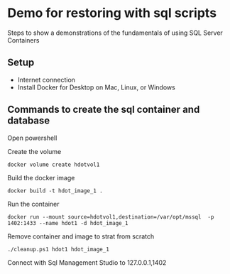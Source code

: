 # Demo for restoring with sql scripts

Steps to show a demonstrations of the fundamentals of using SQL Server Containers

## Setup

- Internet connection
- Install Docker for Desktop on Mac, Linux, or Windows

## Commands to create the sql container and database

Open powershell

Create the volume

```
docker volume create hdotvol1
```

Build the docker image

```
docker build -t hdot_image_1 .
```
Run the container

```
docker run --mount source=hdotvol1,destination=/var/opt/mssql  -p 1402:1433 --name hdot1 -d hdot_image_1
```

Remove container and image to strat from scratch

```
./cleanup.ps1 hdot1 hdot_image_1
```

Connect with Sql Management Studio to 127.0.0.1,1402
